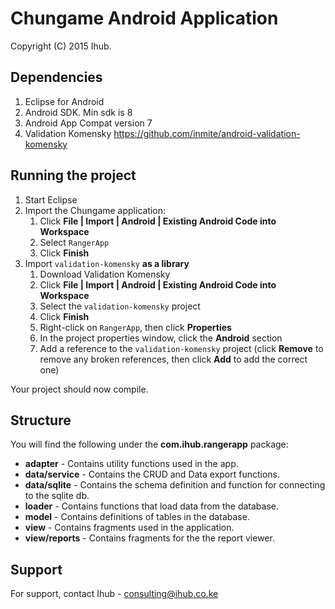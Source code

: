 Chungame Android Application
===========================================
Copyright (C) 2015 Ihub.

<h2>Dependencies</h2>

1. Eclipse for Android
1. Android SDK. Min sdk is 8
1. Android App Compat version 7
1. Validation Komensky
      https://github.com/inmite/android-validation-komensky

<h2>Running the project</h2>

1. Start Eclipse
1. Import the Chungame application:
    1. Click **File | Import | Android | Existing Android Code into Workspace**
    1. Select `RangerApp`
    1. Click **Finish**
1. Import `validation-komensky` **as a library**
    1. Download Validation Komensky
    1. Click **File | Import | Android | Existing Android Code into Workspace**
    1. Select the `validation-komensky` project
    1. Click **Finish**
    1. Right-click on `RangerApp`, then click **Properties**
    1. In the project properties window, click the **Android** section
    1. Add a reference to the `validation-komensky` project (click **Remove** to remove any broken references, then click **Add** to add the correct one)

Your project should now compile.

<h2>Structure</h2>

You will find the following under the **com.ihub.rangerapp** package:

* **adapter** - Contains utility functions used in the app.
* **data/service** - Contains the CRUD and Data export functions.
* **data/sqlite** - Contains the schema definition and function for connecting to the sqlite db.
* **loader** - Contains functions that load data from the database.
* **model** - Contains definitions of tables in the database.
* **view** - Contains fragments used in the application.
* **view/reports** - Contains fragments for the the report viewer.

<h2>Support</h2>

For support, contact Ihub - consulting@ihub.co.ke
